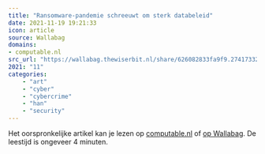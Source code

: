 ```yaml
---
title: "Ransomware-pandemie schreeuwt om sterk databeleid"
date: 2021-11-19 19:21:33
icon: article
source: Wallabag
domains:
- computable.nl
src_url: "https://wallabag.thewiserbit.nl/share/626082833fa9f9.27417332"
2021: "11"
categories:
    - "art"
    - "cyber"
    - "cybercrime"
    - "han"
    - "security"
---
```

Het oorspronkelijke artikel kan je lezen op [computable.nl](https://www.computable.nl/artikel/blogs/security/7255509/5260614/ransomware-pandemie-schreeuwt-om-sterk-databeleid.html) of [op Wallabag](https://wallabag.thewiserbit.nl/share/626082833fa9f9.27417332). De leestijd is ongeveer 4 minuten.